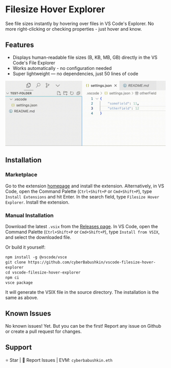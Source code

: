 # Filesize Hover Explorer

See file sizes instantly by hovering over files in VS Code's Explorer. No more right-clicking or checking properties - just hover and know.

## Features

- Displays human-readable file sizes (B, KB, MB, GB) directly in the VS Code's File Explorer
- Works automatically - no configuration needed
- Super lightweight — no dependencies, just 50 lines of code

![Filesize Hover Explorer in Action](./images/showcase.gif)

## Installation

### Marketplace

Go to the extension [homepage](https://marketplace.visualstudio.com/items?itemName=cyberBabushkin.filesize-hover-explorer) and install the extension. Alternatively, in VS Code, open the Command Palette (`Ctrl+Shift+P` or `Cmd+Shift+P`), type `Install Extensions` and hit Enter. In the search field, type `Filesize Hover Explorer`. Install the extension.

### Manual Installation

Download the latest `.vsix` from the [Releases page](https://github.com/cyberBabushkin/vscode-filesize-hover-explorer/releases). In VS Code, open the Command Palette (`Ctrl+Shift+P` or `Cmd+Shift+P`), type `Install from VSIX`, and select the downloaded file.

Or build it yourself:

```shell
npm install -g @vscode/vsce
git clone https://github.com/cyberBabushkin/vscode-filesize-hover-explorer
cd vscode-filesize-hover-explorer
npm ci
vsce package
```

It will generate the VSIX file in the source directory. The installation is the same as above.

## Known Issues

No known issues! Yet. But you can be the first! Report any issue on Github or create a pull request for changes.

## Support

⭐ Star | 🐛 Report Issues | EVM: `cyberbabushkin.eth`
